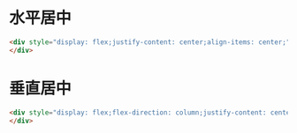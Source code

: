 
# 水平居中
```html
<div style="display: flex;justify-content: center;align-items: center;">
</div>
```

# 垂直居中
```html
<div style="display: flex;flex-direction: column;justify-content: center;align-items: center;">
</div>
```